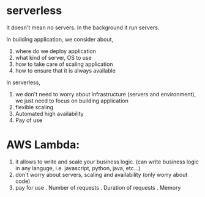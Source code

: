 # serverless

It doesn't mean no servers. In the background it run servers.

In building application, we consider about,
1. where do we deploy application
2. what kind of server, OS to use
3. how to take care of scaling application
4. how to ensure that it is always available

In serverless, 
1. we don't need to worry about infrastructure (servers and environment), we just need to focus on building application
2. flexible scaling
3. Automated high availability
4. Pay of use

# AWS Lambda:

1. it allows to write and scale your business logic. (can write business logic in any languge, i.e. javascript, python, java, etc...)
2. don't worry about servers, scaling and availability (only worry about code)
3. pay for use
    . Number of requests
    . Duration of requests
    . Memory
